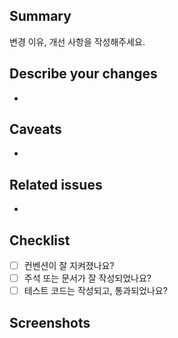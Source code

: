 ## Summary

변경 이유, 개선 사항을 작성해주세요.

## Describe your changes

- 

## Caveats

- 

## Related issues

- 

## Checklist

- [ ] 컨벤션이 잘 지켜졌나요?
- [ ] 주석 또는 문서가 잘 작성되었나요?
- [ ] 테스트 코드는 작성되고, 통과되었나요?

## Screenshots 
